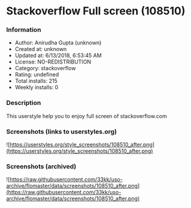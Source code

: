 # Stackoverflow Full screen (108510)

### Information
- Author: Anirudha Gupta (unknown)
- Created at: unknown
- Updated at: 6/13/2018, 6:53:45 AM
- License: NO-REDISTRIBUTION
- Category: stackoverflow
- Rating: undefined
- Total installs: 215
- Weekly installs: 0


### Description
This userstyle help you to enjoy full screen of stackoverflow.com


### Screenshots (links to userstyles.org)
![https://userstyles.org/style_screenshots/108510_after.png](https://userstyles.org/style_screenshots/108510_after.png)


### Screenshots (archived)
![https://raw.githubusercontent.com/33kk/uso-archive/flomaster/data/screenshots/108510_after.png](https://raw.githubusercontent.com/33kk/uso-archive/flomaster/data/screenshots/108510_after.png)
